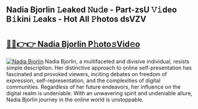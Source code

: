 ## Nadia Bjorlin 𝙻eaked 𝙽u𝚍e - Part-zsU 𝚅𝚒deo B𝚒kini 𝙻eaks - Hot All 𝙿hotos dsVZV

# <h2><a href="http://ld20kmm.urlbe.top/?page=Nadia+Bjorlin">🔗🔗👉👉 Nadia Bjorlin P𝚑oto𝚜Vid𝚎o</a></h2>

[![Nadia Bjorlin](https://i.imgur.com/eBuTRDB.gif)](http://ld20kmm.urlbe.top/?page=Nadia+Bjorlin)
Nadia Bjorlin, a multifaceted and divisive individual, resists simple description. Her distinctive approach to online self-presentation has fascinated and provoked viewers, inciting debates on freedom of expression, self-representation, and the complexities of digital communities. Regardless of her future endeavors, her influence on the digital realm is undeniable. With an unwavering spirit and undeniable allure, Nadia Bjorlin journey in the online world is unstoppable.
